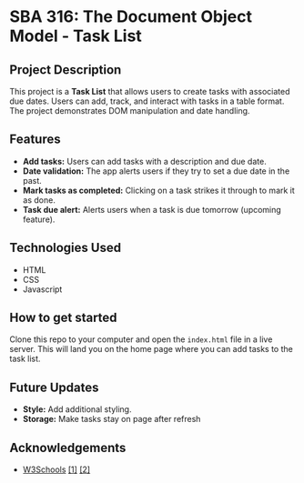 # SBA 316: The Document Object Model - Task List

## Project Description

This project is a **Task List** that allows users to create tasks with associated due dates. Users can add, track, and interact with tasks in a table format. The project demonstrates DOM manipulation and date handling.

## Features

- **Add tasks:** Users can add tasks with a description and due date.
- **Date validation:** The app alerts users if they try to set a due date in the past.
- **Mark tasks as completed:** Clicking on a task strikes it through to mark it as done.
- **Task due alert:** Alerts users when a task is due tomorrow (upcoming feature).

## Technologies Used

- HTML
- CSS
- Javascript

## How to get started

Clone this repo to your computer and open the `index.html` file in a live server. This will land you on the home page where you can add tasks to the task list.

## Future Updates

- **Style:** Add additional styling.
- **Storage:** Make tasks stay on page after refresh

## Acknowledgements

- [W3Schools](https://www.w3schools.com/) [[1]](https://www.w3schools.com/howto/howto_js_trigger_button_enter.asp) [[2]](https://www.w3schools.com/jsref/met_table_createthead.asp)
